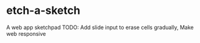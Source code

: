 # etch-a-sketch
A web app sketchpad 
TODO: Add slide input to erase cells gradually, Make web responsive
